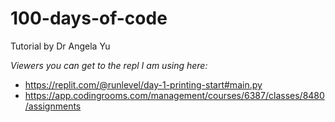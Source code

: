 # 100-days-of-code
Tutorial by Dr Angela Yu

*Viewers you can get to the repl I am using here:*
- https://replit.com/@runlevel/day-1-printing-start#main.py
- https://app.codingrooms.com/management/courses/6387/classes/8480/assignments
